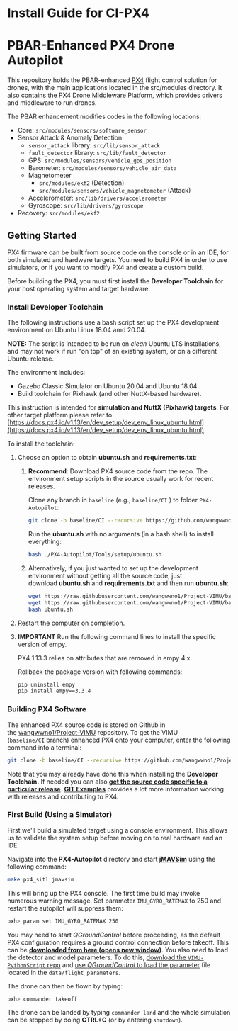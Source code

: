 # Install Guide for CI-PX4

# PBAR-Enhanced PX4 Drone Autopilot

This repository holds the PBAR-enhanced [PX4](http://px4.io/) flight control solution for drones, with the main applications located in the src/modules directory. It also contains the PX4 Drone Middleware Platform, which provides drivers and middleware to run drones.

The PBAR enhancement modifies codes in the following locations:

- Core: `src/modules/sensors/software_sensor`
- Sensor Attack & Anomaly Detection
    - `sensor_attack` library: `src/lib/sensor_attack`
    - `fault_detector` library: `src/lib/fault_detector`
    - GPS: `src/modules/sensors/vehicle_gps_position`
    - Barometer: `src/modules/sensors/vehicle_air_data`
    - Magnetometer
        - `src/modules/ekf2` (Detection)
        - `src/modules/sensors/vehicle_magnetometer` (Attack)
    - Accelerometer: `src/lib/drivers/accelerometer`
    - Gyroscope: `src/lib/drivers/gyroscope`
- Recovery: `src/modules/ekf2`

## Getting Started

PX4 firmware can be built from source code on the console or in an IDE, for both simulated and hardware targets. You need to build PX4 in order to use simulators, or if you want to modify PX4 and create a custom build.

Before building the PX4, you must first install the **Developer Toolchain** for your host operating system and target hardware.

### Install Developer Toolchain

The following instructions use a bash script set up the PX4 development environment on Ubuntu Linux 18.04 amd 20.04.

**NOTE:** The script is intended to be run on *clean* Ubuntu LTS installations, and may not work if run "on top" of an existing system, or on a different Ubuntu release.

The environment includes:

- Gazebo Classic Simulator on Ubuntu 20.04 and Ubuntu 18.04
- Build toolchain for Pixhawk (and other NuttX-based hardware).

This instruction is intended for **simulation and NuttX (Pixhawk) targets**. For other target platform please refer to [https://docs.px4.io/v1.13/en/dev_setup/dev_env_linux_ubuntu.html](https://docs.px4.io/v1.13/en/dev_setup/dev_env_linux_ubuntu.html).

To install the toolchain:

1. Choose an option to obtain **ubuntu.sh** and **requirements.txt**:
    1. **Recommend**: Download PX4 source code from the repo. The environment setup scripts in the source usually work for recent releases.

       Clone any branch in `baseline` (e.g., `baseline/CI` ) to folder `PX4-Autopilot`:

        ```bash
        git clone -b baseline/CI --recursive https://github.com/wangwwno1/Project-VIMU.git PX4-Autopilot
        ```

       Run the **ubuntu.sh** with no arguments (in a bash shell) to install everything:

        ```bash
        bash ./PX4-Autopilot/Tools/setup/ubuntu.sh
        ```

    2. Alternatively, if you just wanted to set up the development environment without getting all the source code, just download **ubuntu.sh** and **requirements.txt** and then run **ubuntu.sh**:

        ```bash
        wget https://raw.githubusercontent.com/wangwwno1/Project-VIMU/baseline/CI/Tools/setup/ubuntu.sh
        wget https://raw.githubusercontent.com/wangwwno1/Project-VIMU/baseline/CI/Tools/setup/requirements.txt
        bash ubuntu.sh
        ```

2. Restart the computer on completion.
3. **IMPORTANT** Run the following command lines to install the specific version of empy.

   PX4 1.13.3 relies on attributes that are removed in empy 4.x.

   Rollback the package version with following commands:

    ```bash
    pip uninstall empy
    pip install empy==3.3.4
    ```


### Building PX4 Software

The enhanced PX4 source code is stored on Github in the [wangwwno1/Project-VIMU](https://github.com/wangwwno1/Project-VIMU) repository. To get the VIMU (`baseline/CI` branch) enhanced PX4 onto your computer, enter the following command into a terminal:

```bash
git clone -b baseline/CI --recursive https://github.com/wangwwno1/Project-VIMU.git PX4-Autopilot
```

Note that you may already have done this when installing the **Developer Toolchain.** If needed you can also [**get the source code specific to a particular release**](https://docs.px4.io/main/en/contribute/git_examples.html#get-a-specific-release). [**GIT Examples**](https://docs.px4.io/main/en/contribute/git_examples.html) provides a lot more information working with releases and contributing to PX4.

### First Build (Using a Simulator)

First we'll build a simulated target using a console environment. This allows us to validate the system setup before moving on to real hardware and an IDE.

Navigate into the **PX4-Autopilot** directory and start [**jMAVSim**](https://docs.px4.io/v1.13/en/simulation/jmavsim.html) using the following command:

```bash
make px4_sitl jmavsim
```

This will bring up the PX4 console. The first time build may invoke numerous warning message. Set parameter `IMU_GYRO_RATEMAX` to 250 and restart the autopilot will suppress them:

```bash
pxh> param set IMU_GYRO_RATEMAX 250
```

You may need to start *QGroundControl* before proceeding, as the default PX4 configuration requires a ground control connection before takeoff. This can be [**downloaded from here (opens new window)**](https://docs.qgroundcontrol.com/master/en/qgc-user-guide/getting_started/download_and_install.html). You also need to load the detector and model parameters. To do this, [download the `VIMU-PythonScript` repo](https://anonymous.4open.science/r/VIMU-PythonScripts-5E80) and [use *QGroundControl* to load the parameter](https://docs.qgroundcontrol.com/master/en/qgc-user-guide/setup_view/parameters.html) file located in the `data/flight_parameters`.

The drone can then be flown by typing:

```bash
pxh> commander takeoff
```

The drone can be landed by typing `commander land` and the whole simulation can be stopped by doing **CTRL+C** (or by entering `shutdown`).